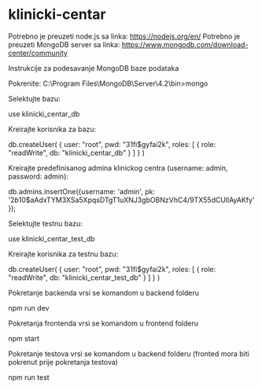 # klinicki-centar

Potrebno je preuzeti node.js sa linka: https://nodejs.org/en/
Potrebno je preuzeti MongoDB server sa linka: https://www.mongodb.com/download-center/community

Instrukcije za podesavanje MongoDB baze podataka

Pokrenite: 
C:\Program Files\MongoDB\Server\4.2\bin>mongo

Selektujte bazu:

use klinicki_centar_db

Kreirajte korisnika za bazu:

db.createUser(
  {
    user: "root",
    pwd: "31fi$gyfai2k",
    roles: [ { role: "readWrite", db: "klinicki_centar_db" } ]
  }
)



Kreirajte predefinisanog admina klinickog centra (username: admin, password: admin):

db.admins.insertOne({username: 'admin', pk: '$2b$10$aAdxTYM3XSa5XpqsDTgT1uXNJ3gbOBNzVhC4/9TX55dCUllAyAKfy'});

Selektujte testnu bazu:

use klinicki_centar_test_db

Kreirajte korisnika za testnu bazu:

db.createUser(
  {
    user: "root",
    pwd: "31fi$gyfai2k",
    roles: [ { role: "readWrite", db: "klinicki_centar_test_db" } ]
  }
)


Pokretanje backenda vrsi se komandom u backend folderu

npm run dev


Pokretanja frontenda vrsi se komandom u frontend folderu

npm start


Pokretanje testova vrsi se komandom u backend folderu (fronted mora biti pokrenut prije pokretanja testova)

npm run test